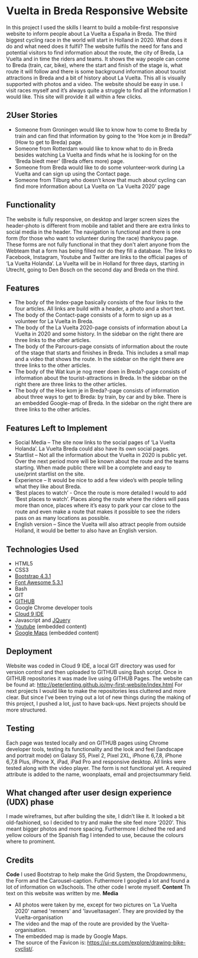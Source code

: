 # Vuelta in Breda Responsive Website

In this project I used the skills I learnt to build a mobile-first responsive website to inform people about La Vuelta a España in Breda. The third biggest cycling race in the world will start in Holland in 2020. 
What does it do and what need does it fulfil?
The website fulfils the need for fans and potential visitors to find information about the route, the city of Breda, La Vuelta and in time the riders and teams. 
It shows the way people can come to Breda (train, car, bike), where the start and finish of the stage is, what route it will follow and there is some background information about tourist attractions in Breda and a bit of history about La Vuelta. This all is visually supported with photos and a video.
The website should be easy in use. I visit races myself and it’s always quite a struggle to find all the information I would like. This site will provide it all within a  few clicks.

## 2User Stories

* Someone from Groningen would like to know how to come to Breda by train and can find that information by going to the ‘Hoe kom je in Breda?’ (How to get to Breda) page.
* Someone from Rotterdam would like to know what to do in Breda besides watching La Vuelta and finds what he is looking for on the ‘Breda biedt meer’ (Breda offers more) page.
* Someone from Breda would like to do some volunteer-work during La Vuelta and can sign up using the Contact page.
* Someone from Tilburg who doesn’t know that much about cycling can find more information about La Vuelta on ‘La Vuelta 2020’ page

## Functionality 

The website is fully responsive, on desktop and larger screen sizes the header-photo is different from mobile and tablet and there are extra links to social media in the header.
The navigation is functional and there is one form (for those who want to volunteer during the race) thankyou page. These forms are not fully functional in that they don't alert anyone from the Webteam that a form has being filled nor do they fill a database. 
The links to Facebook, Instagram, Youtube and Twitter are links to the official pages of ‘La Vuelta Holanda’. La Vuelta will be in Holland for three days, starting in Utrecht, going to Den Bosch on the second day and Breda on the third. 

## Features
* The body of the Index-page basically consists of the four links to the four articles. All links are build with a header, a photo and a short text. 
* The body of the Contact-page consists of a form to sign up as a volunteer for La Vuelta in Breda. 
* The body of the La Vuelta 2020-page consists of information about La Vuelta in 2020 and some history. In the sidebar on the right there are three links to the other articles.
* The body of the Parcours-page consists of information about the route of the stage that starts and finishes in Breda. This includes a small map and a video that shows the route. In the sidebar on the right there are three links to the other articles.
* The body of the Wat kun je nog meer doen in Breda?-page consists of information about the tourist-attractions in Breda. In the sidebar on the right there are three links to the other articles.
* The body of the Hoe kom je in Breda?-page consists of information about three ways to get to Breda: by train, by car and by bike. There is an embedded Google-map of Breda. In the sidebar on the right there are three links to the other articles.

## Features Left to Implement

* Social Media – The site now links to the social pages of ‘La Vuelta Holanda’. La Vuelta Breda could also have its own social pages.
* Startlist – Not all the information about the Vuelta in 2020 is public yet. Over the next period more will be known about the route and the teams starting. When made public there will be a complete and easy to use/print startlist on the site. 
* Experience – It would be nice to add a few video’s with people telling what they like about Breda. 
* ‘Best places to watch’ - Once the route is more detailed I would to add ‘Best places to watch’. Places along the route where the riders will pass more than once, places where it’s easy to park your car close to the route and even make a route that makes it possible to see the riders pass on as many locations as possible. 
* English version – Since the Vuelta will also attract  people from outside Holland, it would be better to also have an English version.

## Technologies Used

* HTML5
* CSS3
* [Bootstrap 4.3.1](https://getbootstrap.com/docs/4.3/getting-started/introduction/)
* [Font Awesome 5.3.1](https://fontawesome.com/changelog/latest)
* Bash
* GIT
* [GITHUB](https://github.com/)
* Google Chrome developer tools
* [Cloud 9 IDE](https://c9.io/lenting)
* Javascript and [JQuery](https://code.jquery.com/jquery-3.2.1.slim.min.js)
* [Youtube](https://www.youtube.com/channel/UCNmFjkwW-m_E_uWH5sopE2Q) (embedded content)
* [Google Maps](https://www.google.nl/maps) (embedded content)

## Deployment

Website was coded in Cloud 9 IDE, a local GIT directory was used for version control and then uploaded to GITHUB using Bash script. Once in  GITHUB repositories it was made live using GITHUB Pages. The website can be found at: http://peterlenting.github.io/my-first-website/index.html
For next projects I would like to make the repositories less cluttered and more clear. But since I’ve been trying out a lot of new things during the making of this project, I pushed a lot, just to have back-ups. Next projects should be more structured. 

## Testing

Each page was tested locally and on GITHUB pages using Chrome developer tools, testing its functionality and the look and feel (landscape and portrait mode) on Galaxy S5, Pixel 2, Pixel 2XL, iPhone 6,7,8, iPhone 6,7,8 Plus, iPhone X, iPad, iPad Pro and responsive desktop. All links were tested along with the video player.
The form is not functional yet. A required attribute is added to the name, woonplaats, email and projectsummary field.

## What changed after user design experience (UDX) phase

I made wireframes, but after building the site, I didn’t like it. It looked a bit old-fashioned, so I decided to try and make the site feel more ‘2020’. This meant bigger photos and more spacing. Furthermore I diched the red and yellow colours of the Spanish flag I intended to use, because the colours where to prominent.

## Credits

**Code**
I used Bootstrap to help make the Grid System, the Dropdownmenu, the Form and the Carousel-caption. Futhermore I googled a lot and found a lot of information on w3schools. The other code I wrote myself.
**Content**
Th text on this website was written by me. 
**Media**
* All photos were taken by me, except for two pictures on 'La Vuelta 2020' named 'renners' and 'lavueltasagen'. They are provided by the Vuelta-organisation
* The video and the map of the route are provided by the Vuelta-organisation.
* The embedded map is made by Google Maps.
* The source of the Favicon is: https://ui-ex.com/explore/drawing-bike-cyclist/.


